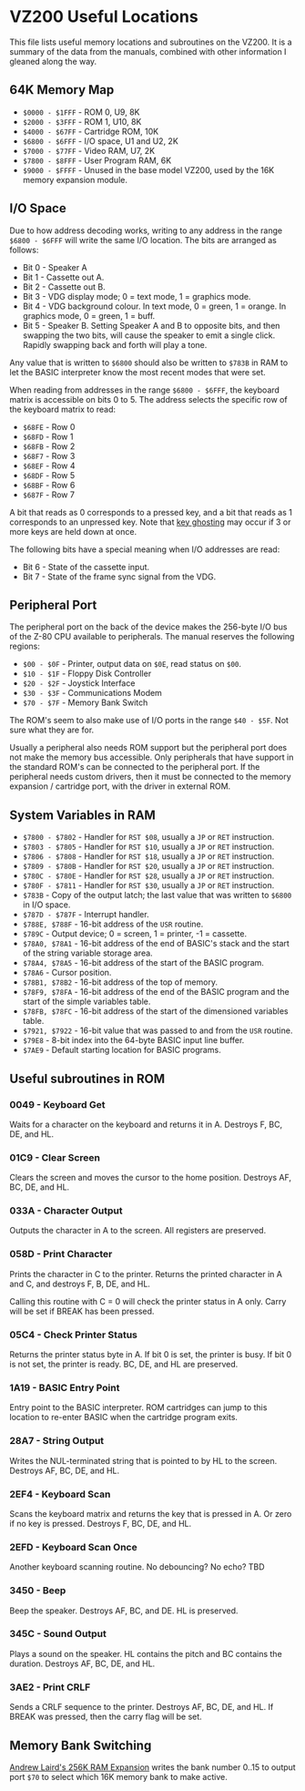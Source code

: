 VZ200 Useful Locations
======================

This file lists useful memory locations and subroutines on the VZ200.
It is a summary of the data from the manuals, combined with other
information I gleaned along the way.

## 64K Memory Map

* `$0000 - $1FFF` - ROM 0, U9, 8K
* `$2000 - $3FFF` - ROM 1, U10, 8K
* `$4000 - $67FF` - Cartridge ROM, 10K
* `$6800 - $6FFF` - I/O space, U1 and U2, 2K
* `$7000 - $77FF` - Video RAM, U7, 2K
* `$7800 - $8FFF` - User Program RAM, 6K
* `$9000 - $FFFF` - Unused in the base model VZ200, used by the 16K
  memory expansion module.

## I/O Space

Due to how address decoding works, writing to any address in the range
`$6800 - $6FFF` will write the same I/O location.  The bits are
arranged as follows:

* Bit 0 - Speaker A
* Bit 1 - Cassette out A.
* Bit 2 - Cassette out B.
* Bit 3 - VDG display mode; 0 = text mode, 1 = graphics mode.
* Bit 4 - VDG background colour.  In text mode, 0 = green, 1 = orange.
  In graphics mode, 0 = green, 1 = buff.
* Bit 5 - Speaker B.  Setting Speaker A and B to opposite bits, and
  then swapping the two bits, will cause the speaker to emit a single click.
  Rapidly swapping back and forth will play a tone.

Any value that is written to `$6800` should also be written to `$783B` in
RAM to let the BASIC interpreter know the most recent modes that were set.

When reading from addresses in the range `$6800 - $6FFF`, the keyboard
matrix is accessible on bits 0 to 5.  The address selects the specific
row of the keyboard matrix to read:

* `$68FE` - Row 0
* `$68FD` - Row 1
* `$68FB` - Row 2
* `$68F7` - Row 3
* `$68EF` - Row 4
* `$68DF` - Row 5
* `$68BF` - Row 6
* `$687F` - Row 7

A bit that reads as 0 corresponds to a pressed key, and a bit that
reads as 1 corresponds to an unpressed key.  Note that
[key ghosting](https://en.wikipedia.org/wiki/Key_rollover#Key_jamming_and_ghosting)
may occur if 3 or more keys are held down at once.

The following bits have a special meaning when I/O addresses are read:

* Bit 6 - State of the cassette input.
* Bit 7 - State of the frame sync signal from the VDG.

## Peripheral Port

The peripheral port on the back of the device makes the 256-byte I/O
bus of the Z-80 CPU available to peripherals.  The manual reserves the
following regions:

* `$00 - $0F` - Printer, output data on `$0E`, read status on `$00`.
* `$10 - $1F` - Floppy Disk Controller
* `$20 - $2F` - Joystick Interface
* `$30 - $3F` - Communications Modem
* `$70 - $7F` - Memory Bank Switch

The ROM's seem to also make use of I/O ports in the range `$40 - $5F`.
Not sure what they are for.

Usually a peripheral also needs ROM support but the peripheral port does
not make the memory bus accessible.  Only peripherals that have support in
the standard ROM's can be connected to the peripheral port.  If the
peripheral needs custom drivers, then it must be connected to the
memory expansion / cartridge port, with the driver in external ROM.

## System Variables in RAM

* `$7800 - $7802` - Handler for `RST $08`, usually a `JP` or `RET` instruction.
* `$7803 - $7805` - Handler for `RST $10`, usually a `JP` or `RET` instruction.
* `$7806 - $7808` - Handler for `RST $18`, usually a `JP` or `RET` instruction.
* `$7809 - $780B` - Handler for `RST $20`, usually a `JP` or `RET` instruction.
* `$780C - $780E` - Handler for `RST $28`, usually a `JP` or `RET` instruction.
* `$780F - $7811` - Handler for `RST $30`, usually a `JP` or `RET` instruction.
* `$783B` - Copy of the output latch; the last value that was written to
  `$6800` in I/O space.
* `$787D - $787F` - Interrupt handler.
* `$788E, $788F` - 16-bit address of the `USR` routine.
* `$789C` - Output device; 0 = screen, 1 = printer, -1 = cassette.
* `$78A0, $78A1` - 16-bit address of the end of BASIC's stack and the
  start of the string variable storage area.
* `$78A4, $78A5` - 16-bit address of the start of the BASIC program.
* `$78A6` - Cursor position.
* `$78B1, $78B2` - 16-bit address of the top of memory.
* `$78F9, $78FA` - 16-bit address of the end of the BASIC program and the
  start of the simple variables table.
* `$78FB, $78FC` - 16-bit address of the start of the dimensioned
  variables table.
* `$7921, $7922` - 16-bit value that was passed to and from the `USR` routine.
* `$79E8` - 8-bit index into the 64-byte BASIC input line buffer.
* `$7AE9` - Default starting location for BASIC programs.

## Useful subroutines in ROM

### 0049 - Keyboard Get

Waits for a character on the keyboard and returns it in A.
Destroys F, BC, DE, and HL.

### 01C9 - Clear Screen

Clears the screen and moves the cursor to the home position.
Destroys AF, BC, DE, and HL.

### 033A - Character Output

Outputs the character in A to the screen.  All registers are preserved.

### 058D - Print Character

Prints the character in C to the printer.  Returns the printed character
in A and C, and destroys F, B, DE, and HL.

Calling this routine with C = 0 will check the printer status in A only.
Carry will be set if BREAK has been pressed.

### 05C4 - Check Printer Status

Returns the printer status byte in A.  If bit 0 is set, the printer is busy.
If bit 0 is not set, the printer is ready.  BC, DE, and HL are preserved.

### 1A19 - BASIC Entry Point

Entry point to the BASIC interpreter.  ROM cartridges can jump to this
location to re-enter BASIC when the cartridge program exits.

### 28A7 - String Output

Writes the NUL-terminated string that is pointed to by HL to the screen.
Destroys AF, BC, DE, and HL.

### 2EF4 - Keyboard Scan

Scans the keyboard matrix and returns the key that is pressed in A.
Or zero if no key is pressed.  Destroys F, BC, DE, and HL.

### 2EFD - Keyboard Scan Once

Another keyboard scanning routine.  No debouncing?  No echo?  TBD

### 3450 - Beep

Beep the speaker.  Destroys AF, BC, and DE.  HL is preserved.

### 345C - Sound Output

Plays a sound on the speaker.  HL contains the pitch and BC contains the
duration.  Destroys AF, BC, DE, and HL.

### 3AE2 - Print CRLF

Sends a CRLF sequence to the printer.  Destroys AF, BC, DE, and HL.
If BREAK was pressed, then the carry flag will be set.

## Memory Bank Switching

[Andrew Laird's 256K RAM Expansion](http://wiki.vz200.org/index.php?title=Andrew_Laird%27s_256K_RAM_Expansion)
writes the bank number 0..15 to output port `$70` to select which 16K
memory bank to make active.
